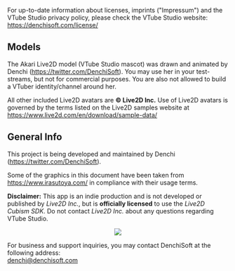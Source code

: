 For up-to-date information about licenses, imprints ("Impressum") and the VTube Studio privacy policy, please check the VTube Studio website: https://denchisoft.com/license/ 

## Models

The Akari Live2D model (VTube Studio mascot) was drawn and animated by Denchi (https://twitter.com/DenchiSoft). You may use her in your test-streams, but not for commercial purposes. You are also not allowed to build a VTuber identity/channel around her.

All other included Live2D avatars are **© Live2D Inc.** Use of Live2D avatars is governed by the terms listed on the Live2D samples website at https://www.live2d.com/en/download/sample-data/

## General Info

This project is being developed and maintained by Denchi (https://twitter.com/DenchiSoft).

Some of the graphics in this document have been taken from https://www.irasutoya.com/ in compliance with their usage terms.

**Disclaimer:** This app is an indie production and is not developed or published by _Live2D Inc._, but is
**officially licensed** to use the _Live2D Cubism SDK_. Do not contact _Live2D Inc._ about any questions regarding VTube Studio.

<div style="text-align:center"><img src="..." /></div>

For business and support inquiries, you may contact DenchiSoft at the following address:<br/>
denchi@denchisoft.com


